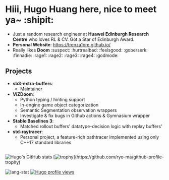 # Hiii, Hugo Huang here, nice to meet ya~ :shipit:
- Just a random research engineer at **Huawei Edinburgh Research Centre** who loves RL & CV. Got a Star of Edinburgh Award.
- **Personal Website**: https://trenza1ore.github.io/
- Really likes **Doom** :suspect: :hurtrealbad: :feelsgood: :goberserk: :finnadie: :rage1: :rage2: :rage3: :rage4: :godmode:

## Projects
- **sb3-extra-buffers**:
    - Maintainer
- **ViZDoom**:
    - Python typing / hinting support
    - In-engine game object categorization
    - Semantic Segmentation observation wrappers
    - Investigate & fix bugs in Github actions & Gymnasium wrapper
- **Stable Baselines 3**:
    - Matched rollout buffers' datatype-decision logic with replay buffers'
- **std-raytracer**:
    - Personal project, a feature-rich pathtracer implemented using only C++17 standard libraries

## 

![Hugo's GitHub stats](https://github-readme-stats.vercel.app/api?username=Trenza1ore&show=prs_merged,prs_merged_percentage&include_all_commits=false&rank_icon=github&show_icons=true)
[![trophy](https://github-profile-trophy.vercel.app/?username=Trenza1ore&theme=gitdimmed&column=4&rank=-?)](https://github.com/ryo-ma/github-profile-trophy)
<!--
**Trenza1ore/Trenza1ore** is a ✨ _special_ ✨ repository because its `README.md` (this file) appears on your GitHub profile.

Here are some ideas to get you started:

- 🔭 I’m currently working on ...
- 🌱 I’m currently learning ...
- 👯 I’m looking to collaborate on ...
- 🤔 I’m looking for help with ...
- 💬 Ask me about ...
- 📫 How to reach me: ...
- 😄 Pronouns: ...
- ⚡ Fun fact: ...
-->
![lang-stat](https://github-readme-stats.vercel.app/api/top-langs/?username=Trenza1ore&size_weight=1.0&count_weight=0.0&langs_count=20&layout=donut-vertical)
[![Hugo profile views](https://u8views.com/api/v1/github/profiles/25863274/views/day-week-month-total-count.svg)](https://u8views.com/github/Trenza1ore)
